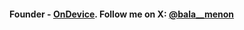 #### Founder - [OnDevice](https://ondevice.xyz). Follow me on X: [@bala__menon](https://x.com/bala__menon)
